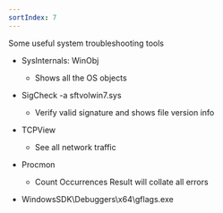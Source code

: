 ```yaml
---
sortIndex: 7
---
```


Some useful system troubleshooting tools

- SysInternals: WinObj
  - Shows all the OS objects

- SigCheck -a sftvolwin7.sys
  - Verify valid signature and shows file version info

- TCPView
  - See all network traffic

- Procmon
  - Count Occurrences Result will collate all errors

- WindowsSDK\\Debuggers\\x64\\gflags.exe

